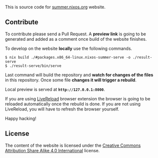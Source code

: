 This is source code for [summer.nixos.org](https://summer.nixos.org) website.


## Contribute

To contribute please send a Pull Request. A **preview link** is going to be
generated and added as a comment once build of the website finishes.

To develop on the website **locally** use the following commands.

```console
$ nix build ./#packages.x86_64-linux.nixos-summer-serve -o ./result-serve
$ ./result-serve/bin/serve
```

Last command will build the repository and **watch for changes of the files**
in this repository. Once some file **changes it will trigger a rebuild**.

Local preview is served at **`http://127.0.0.1:8000`**.

If you are using [LiveReload](http://livereload.com/extensions/) browser
extension the browser is going to be reloaded automatically once the rebuild is
done. If you are not using LiveReload, you will have to refresh the browser
yourself.

Happy hacking!


## License

The content of the website is licensed under the [Creative Commons Attribution
Share Alike 4.0 International](LICENSE.txt) license.

